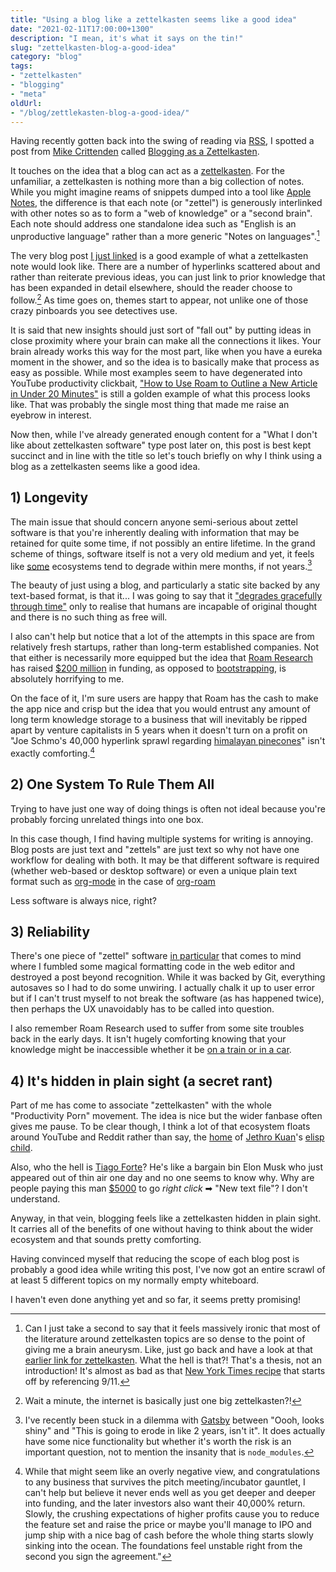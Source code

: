 ```yaml
---
title: "Using a blog like a zettelkasten seems like a good idea"
date: "2021-02-11T17:00:00+1300"
description: "I mean, it's what it says on the tin!"
slug: "zettelkasten-blog-a-good-idea"
category: "blog"
tags:
- "zettelkasten"
- "blogging"
- "meta"
oldUrl:
- "/blog/zettlekasten-blog-a-good-idea/"
---
```


Having recently gotten back into the swing of reading via [RSS](https://en.wikipedia.org/wiki/RSS), I spotted a post from [Mike Crittenden](https://critter.blog) called [Blogging as a Zettelkasten](https://critter.blog/2021/02/10/blogging-as-a-zettelkasten/).

It touches on the idea that a blog can act as a [zettelkasten](https://zettelkasten.de/introduction/). For the unfamiliar, a zettelkasten is nothing more than a big collection of notes. While you might imagine reams of snippets dumped into a tool like [Apple Notes](https://en.wikipedia.org/wiki/Notes_(Apple)), the difference is that each note (or "zettel") is generously interlinked with other notes so as to form a "web of knowledge" or a "second brain". Each note should address one standalone idea such as "English is an unproductive language" rather than a more generic "Notes on languages".[^not-succinct]

The very blog post [I just linked](https://critter.blog/2021/02/10/blogging-as-a-zettelkasten/) is a good example of what a zettelkasten note would look like. There are a number of hyperlinks scattered about and rather than reiterate previous ideas, you can just link to prior knowledge that has been expanded in detail elsewhere, should the reader choose to follow.[^internet] As time goes on, themes start to appear, not unlike one of those crazy pinboards you see detectives use.

It is said that new insights should just sort of "fall out" by putting ideas in close proximity where your brain can make all the connections it likes. Your brain already works this way for the most part, like when you have a eureka moment in the shower, and so the idea is to basically make that process as easy as possible. While most examples seem to have degenerated into YouTube productivity clickbait, ["How to Use Roam to Outline a New Article in Under 20 Minutes"](https://www.youtube.com/watch?v=RvWic15iXjk) is still a golden example of what this process looks like. That was probably the single most thing that made me raise an eyebrow in interest.

Now then, while I've already generated enough content for a "What I don't like about zettelkasten software" type post later on, this post is best kept succinct and in line with the title so let's touch briefly on why I think using a blog as a zettelkasten seems like a good idea.

## 1) Longevity

The main issue that should concern anyone semi-serious about zettel software is that you're inherently dealing with information that may be retained for quite some time, if not possibly an entire lifetime. In the grand scheme of things, software itself is not a very old medium and yet, it feels like [some](https://snyk.io/blog/how-much-do-we-really-know-about-how-packages-behave-on-the-npm-registry/) ecosystems tend to degrade within mere months, if not years.[^gatsby]

The beauty of just using a blog, and particularly a static site backed by any text-based format, is that it... I was going to say that it ["degrades gracefully through time"](https://brandur.org/fragments/graceful-degradation-time) only to realise that humans are incapable of original thought and there is no such thing as free will.

I also can't help but notice that a lot of the attempts in this space are from relatively fresh startups, rather than long-term established companies. Not that either is necessarily more equipped but the idea that [Roam Research](https://roamresearch.com) has raised [$200 million](https://www.theinformation.com/articles/a-200-million-seed-valuation-for-roam-shows-investor-frenzy-for-note-taking-apps) in funding, as opposed to [bootstrapping](https://www.investopedia.com/articles/investing/082814/companies-succeeded-bootstrapping.asp), is absolutely horrifying to me.

On the face of it, I'm sure users are happy that Roam has the cash to make the app nice and crisp but the idea that you would entrust any amount of long term knowledge storage to a business that will inevitably be ripped apart by venture capitalists in 5 years when it doesn't turn on a profit on "Joe Schmo's 40,000 hyperlink sprawl regarding [himalayan pinecones](https://en.wikipedia.org/wiki/Juniper)" isn't exactly comforting.[^funding]

## 2) One System To Rule Them All

Trying to have just one way of doing things is often not ideal because you're probably forcing unrelated things into one box.

In this case though, I find having multiple systems for writing is annoying. Blog posts are just text and "zettels" are just text so why not have one workflow for dealing with both. It may be that different software is required (whether web-based or desktop software) or even a unique plain text format such as [org-mode](https://orgmode.org) in the case of [org-roam](https://www.orgroam.com)

Less software is always nice, right?

## 3) Reliability

There's one piece of "zettel" software [in particular](https://logseq.com) that comes to mind where I fumbled some magical formatting code in the web editor and destroyed a post beyond recognition. While it was backed by Git, everything autosaves so I had to do some unwiring. I actually chalk it up to user error but if I can't trust myself to not break the software (as has happened twice), then perhaps the UX unavoidably has to be called into question.

I also remember Roam Research used to suffer from some site troubles back in the early days. It isn't hugely comforting knowing that your knowledge might be inaccessible whether it be [on a train or in a car](https://www.site.uottawa.ca/~lucia/courses/2131-02/A2/trythemsource.txt).

## 4) It's hidden in plain sight (a secret rant)

Part of me has come to associate "zettelkasten" with the whole "Productivity Porn" movement. The idea is nice but the wider fanbase often gives me pause. To be clear though, I think a lot of that ecosystem floats around YouTube and Reddit rather than say, the [home](https://github.com/org-roam/org-roam) of [Jethro Kuan](https://jethro.dev)'s [elisp](https://www.gnu.org/software/emacs/manual/html_node/elisp/Introduction.html#Introduction) [child](https://www.orgroam.com).

Also, who the hell is [Tiago Forte](https://fortelabs.co/)? He's like a bargain bin Elon Musk who just appeared out of thin air one day and no one seems to know why. Why are people paying this man [$5000](https://web.archive.org/web/20210101170747/https://www.buildingasecondbrain.com/) to go *right click* ➡ "New text file"? I don't understand.

Anyway, in that vein, blogging feels like a zettelkasten hidden in plain sight. It carries all of the benefits of one without having to think about the wider ecosystem and that sounds pretty comforting.

Having convinced myself that reducing the scope of each blog post is probably a good idea while writing this post, I've now got an entire scrawl of at least 5 different topics on my normally empty whiteboard.

I haven't even done anything yet and so far, it seems pretty promising!

[^not-succinct]: Can I just take a second to say that it feels massively ironic that most of the literature around zettelkasten topics are so dense to the point of giving me a brain aneurysm. 
<span></span>
Like, just go back and have a look at that [earlier link for zettelkasten](https://zettelkasten.de/introduction/). What the hell is that?! That's a thesis, not an introduction!
<span></span>
It's almost as bad as that [New York Times recipe](https://cooking.nytimes.com/recipes/1017089-maple-shortbread-bars) that starts off by referencing 9/11.

[^internet]: Wait a minute, the internet is basically just one big zettelkasten?!

[^gatsby]: I've recently been stuck in a dilemma with [Gatsby](https://gatsbyjs.com) between "Oooh, looks shiny" and "This is going to erode in like 2 years, isn't it".
<span></span>
It does actually have some nice functionality but whether it's worth the risk is an important question, not to mention the insanity that is `node_modules`.

[^funding]: While that might seem like an overly negative view, and congratulations to any business that survives the pitch meeting/incubator gauntlet, I can't help but believe it never ends well as you get deeper and deeper into funding, and the later investors also want their 40,000% return.
<span></span>
Slowly, the crushing expectations of higher profits cause you to reduce the feature set and raise the price or maybe you'll manage to IPO and jump ship with a nice bag of cash before the whole thing starts slowly sinking into the ocean.
<span></span>
The foundations feel unstable right from the second you sign the agreement."
